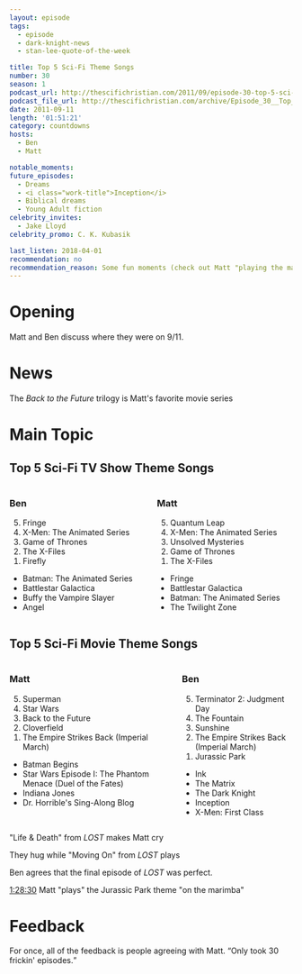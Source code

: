 ```yaml
---
layout: episode
tags:
  - episode
  - dark-knight-news
  - stan-lee-quote-of-the-week

title: Top 5 Sci-Fi Theme Songs
number: 30
season: 1
podcast_url: http://thescifichristian.com/2011/09/episode-30-top-5-sci-fi-theme-songs/
podcast_file_url: http://thescifichristian.com/archive/Episode_30__Top_5_Sci-Fi_Theme_Songs.mp3
date: 2011-09-11
length: '01:51:21'
category: countdowns
hosts:
  - Ben
  - Matt

notable_moments:
future_episodes: 
  - Dreams
  - <i class="work-title">Inception</i> 
  - Biblical dreams
  - Young Adult fiction
celebrity_invites: 
  - Jake Lloyd 
celebrity_promo: C. K. Kubasik

last_listen: 2018-04-01
recommendation: no
recommendation_reason: Some fun moments (check out Matt "playing the marimba"), but not otherwise memorable.
---
```

# Opening
Matt and Ben discuss where they were on 9/11.

# News
The <i class="work-title">Back to the Future</i> trilogy is Matt's favorite movie series

# Main Topic

<div class="top-five">
  <h2 class="has-text-centered">Top 5 Sci-Fi TV Show Theme Songs</h2>
  <div class="columns">
    <div class="column ben">
      <h3>Ben</h3>
      <ol reversed>
        <li>Fringe
        <li>X-Men: The Animated Series
        <li>Game of Thrones
        <li>The X-Files
        <li>Firefly
      </ol>
      <ul class="runner-ups">
        <li>Batman: The Animated Series
        <li>Battlestar Galactica 
        <li>Buffy the Vampire Slayer
        <li>Angel
      </ul>
    </div>
    <div class="column matt">
      <h3>Matt</h3>
      <ol reversed>
        <li>Quantum Leap
        <li>X-Men: The Animated Series 
        <li>Unsolved Mysteries
        <li>Game of Thrones 
        <li>The X-Files 
      </ol>
      <ul class="runner-ups">
        <li>Fringe
        <li>Battlestar Galactica 
        <li>Batman: The Animated Series
        <li>The Twilight Zone 
      </ul>
    </div>
  </div>
</div>

<div class="top-five">
  <h2 class="has-text-centered">Top 5 Sci-Fi Movie Theme Songs</h2>
  <div class="columns">
    <div class="column matt">
      <h3>Matt</h3>
      <ol reversed>
        <li>Superman
        <li>Star Wars
        <li>Back to the Future
        <li>Cloverfield
        <li>The Empire Strikes Back (Imperial March) 
      </ol>
      <ul class="runner-ups">
        <li>Batman Begins
        <li>Star Wars Episode I: The Phantom Menace (Duel of the Fates)
        <li>Indiana Jones
        <li>Dr. Horrible's Sing-Along Blog
      </ul>
    </div>
    <div class="column ben">
      <h3>Ben</h3>
      <ol reversed>
        <li>Terminator 2: Judgment Day
        <li>The Fountain
        <li>Sunshine
        <li>The Empire Strikes Back (Imperial March)
        <li>Jurassic Park
      </ol>
      <ul class="runner-ups">
        <li>Ink
        <li>The Matrix
        <li>The Dark Knight
        <li>Inception
        <li>X-Men: First Class
      </ul>
    </div>
  </div>
</div>

"Life & Death" from <i class="work-title">LOST</i> makes Matt cry

They hug while "Moving On" from <i class="work-title">LOST</i> plays

Ben agrees that the final episode of <i class="work-title">LOST</i> was perfect. 

<a class="timestamp tag is-medium is-rounded is-primary" href="http://thescifichristian.com/2011/09/episode-30-top-5-sci-fi-theme-songs/#t=1:28:30">1:28:30</a> Matt "plays" the Jurassic Park theme "on the marimba"



# Feedback

<div class="quote">
  <span class="quote-context is-size-6">For once, all of the feedback is people agreeing with Matt. </span>
  <q class="matt">Only took 30 frickin' episodes.</q>
</div>
